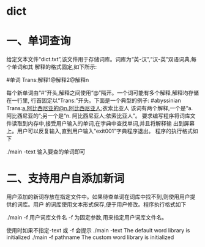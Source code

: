 # dict
# 一、单词查询
给定文本文件“dict.txt”,该文件用于存储词库。词库为“英-汉”,“汉-英”双语词典,每个单词和其 解释的格式固定,如下所示:

#单词
Trans:解释1@解释2@解释n

每个新单词由“#”开头,解释之间使用“@”隔开。一个词可能有多个解释,解释均存储在一行里, 行首固定以“Trans:”开头。下面是一个典型的例子:
#abyssinian
Trans:a.阿比西尼亚的@n.阿比西尼亚人;衣索比亚人
该词有两个解释,一个是“a. 阿比西尼亚的”;另一个是“n. 阿比西尼亚人;依索比亚人”。
要求编写程序将词库文件读取到内存中,接受用户输入的单词,在字典中查找单词,并且将解释输 出到屏幕上。用户可以反复输入,直到用户输入“exit001”字典程序退出。
程序的执行格式如下

./main -text
输入要查的单词即可

# 二、支持用户自添加新词
用户添加的新词存放在指定文件中。如果待查单词在词库中找不到,则使用用户提供的词库。用户 的词库使用文本形式保存,便于用户修改。程序执行格式如下

./main -f 用户词库文件名
-f 为固定参数,用来指定用户词库文件名。

使用时如果不指定-text 或 -f 会提示
./main -text                The default word library is initialized
./main -f    pathname       The custom  word library is initialized
